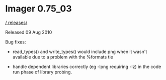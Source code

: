 # Imager 0.75_03

[ / ](..) [releases/](./)

Released 09 Aug 2010

Bug fixes:

- read_types() and write_types() would include png when it wasn't available due to a problem with the %formats tie

- handle dependent libraries correctly (eg -lpng requiring -lz) in the code run phase of library probing.